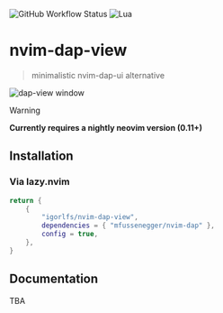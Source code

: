 ![GitHub Workflow Status](https://img.shields.io/github/actions/workflow/status/ellisonleao/nvim-plugin-template/lint-test.yml?branch=main&style=for-the-badge)
![Lua](https://img.shields.io/badge/Made%20with%20Lua-blueviolet.svg?style=for-the-badge&logo=lua)

# nvim-dap-view

> minimalistic nvim-dap-ui alternative

![dap-view window](https://github.com/user-attachments/assets/cd901f79-b74a-4609-8dd8-7b4e7cd181ac)

> [!WARNING]  
> **Currently requires a nightly neovim version (0.11+)**

## Installation

### Via lazy.nvim

```lua
return {
    {
        "igorlfs/nvim-dap-view",
        dependencies = { "mfussenegger/nvim-dap" },
        config = true,
    },
}
```

## Documentation

TBA

